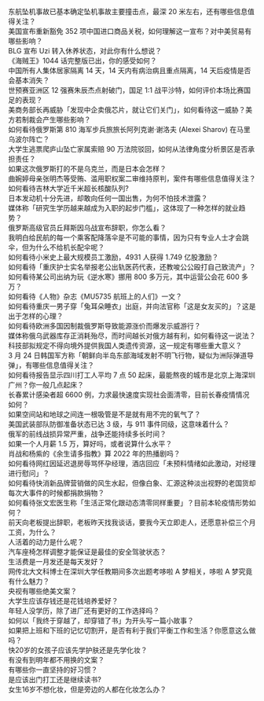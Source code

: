 东航坠机事故已基本确定坠机事故主要撞击点，最深 20 米左右，还有哪些信息值得关注？  
美国宣布重新豁免 352 项中国进口商品关税，如何理解这一宣布？对中美贸易有哪些影响？  
BLG 宣布 Uzi 转入休养状态，对此你有什么想说？  
《海贼王》1044 话完整版已出，你的感受如何？  
中国所有人集体居家隔离 14 天，14 天内有病治病且重点隔离，14 天后疫情是否会基本消失？  
世预赛亚洲区 12 强赛朱辰杰点射破门，国足 1:1 战平沙特，如何评价本场比赛国足的表现？  
美商务部长再威胁「发现中企卖俄芯片，就让它们关门」，如何看待这一威胁？美方若制裁会产生哪些影响？  
如何看待俄罗斯第 810 海军步兵旅旅长阿列克谢·谢洛夫 (Alexei Sharov) 在马里乌波尔阵亡？  
大学生逃票爬庐山坠亡家属索赔 90 万法院驳回，如何从法律角度分析景区是否承担责任？  
如果这次俄罗斯打的不是乌克兰，而是日本会怎样？  
曲婉婷母亲张明杰等受贿、滥用职权案二审维持原判，案件有哪些信息值得关注？  
如何看待吉林大学近千米超长核酸队列?  
日本发动机十分先进，却敢向任何一国出售，为何不怕技术泄露？  
媒体称「研究生学历越来越成为入职的起步门槛」，这体现了一种怎样的就业趋势？  
俄罗斯高级官员丘拜斯因乌战宣布辞职，你怎么看？  
我明白给民航的每一个乘客配降落伞是不可能的事情，因为只有专业人士才会跳伞，但为什么不给机长配伞呢？  
如何看待小米史上最大规模员工激励，4931 人获得 1.749 亿股激励？  
如何看待「重庆护士实名举报老公出轨医药代表，还教唆公公殴打自己致流产」？  
如何看待某公司出纳为玩《逆水寒》挪用 800 多万元，其中运营公会花 600 多万？  
如何看待《人物》杂志《MU5735 航班上的人们》一文？  
如何看待重庆一男子穿「兔耳朵睡衣」出庭，并向法官称「这是女友买的」？这是出于怎样的心理？  
如何看待欧洲多国因制裁俄罗斯导致能源涨价而爆发示威游行？  
媒体称俄乌武器库存正消耗殆尽，而时间越长对俄方越有利，如何看待这一说法？  
科技部拟规定不得向境外提供我国人类遗传资源，这一规定有哪些重大意义？  
3 月 24 日韩国军方称「朝鲜向半岛东部海域发射不明飞行物，疑似为洲际弹道导弹」，有哪些信息值得关注？  
如何看待报告显示四川打工人平均 7 点 50 起床，最能熬夜的城市是北京上海深圳广州？你一般几点起床？  
长春累计感染者超 6600 例，力求最快速度实现社会面清零，目前长春疫情情况如何？  
如果空间站和地球之间连一根吸管是不是就有用不完的氧气了？  
美国武装部队防御准备状态已达 3 级，与 911 事件同级，这意味着什么？  
俄军的前线战损异常严重，战争还能持续多长时间？  
如果一个人月薪 1.5 万，算好吗，或者说算什么水平？  
肖战和杨紫的《余生请多指教》算 2022 年的热播剧吗？  
如何看待网红因延迟退房辱骂怀孕经理，酒店回应「未预料情绪如此激动，对经理进行慰问」？  
如何看待快消新品牌营销做的风生水起，但像白象、汇源这种淡出视野的老国货却每次大事件的时候都捐款捐物？  
如何看待张文宏医生称「生活正常化跟动态清零同样重要」？目前本轮疫情形势如何？  
前天向老板提出辞职，老板昨天找我谈话，要我今天立即走人，还愿意补偿三个月工资，为什么？  
人活着的动力是什么呢？  
汽车座椅怎样调整才能保证是最佳的安全驾驶状态？  
生活费是一月发还是每天发好？  
网传北大文科博士在深圳大学任教期间多次出题考哆啦 A 梦相关，哆啦 A 梦究竟有什么魅力？  
央视有哪些绝美文案？  
大学生应该存钱还是花钱培养爱好？  
年轻人没学历，除了进厂还有更好的工作选择吗？  
如何以「我终于穿越了，却穿错了书」为开头写一篇小故事？  
如果把上班和下班的记忆切割开，是否有利于我们平衡工作和生活？你愿意这么做吗？  
快20岁的女孩子应该先学护肤还是先学化妆？  
有没有到明年都不用换的文案？  
有哪些你一直坚持的好习惯？  
是应该出门打工还是继续读书?  
女生16岁不想化妆，但是旁边的人都在化妆怎么办？  
